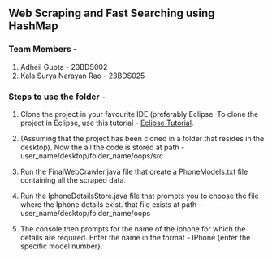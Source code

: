 ## Web Scraping and Fast Searching using HashMap

### Team Members -

1. Adheil Gupta - 23BDS002
2. Kala Surya Narayan Rao - 23BDS025

### Steps to use the folder -

1. Clone the project in your favourite IDE (preferably Eclipse. To clone the project in Eclipse, use this tutorial - [Eclipse Tutorial](https://qaautomation.expert/2023/02/20/how-to-clone-a-project-from-github-using-eclipse/).

2. (Assuming that the project has been cloned in a folder that resides in the desktop).
Now the all the code is stored at path - user_name/desktop/folder_name/oops/src

3. Run the FinalWebCrawler.java file that create a PhoneModels.txt file containing all the scraped data.

4. Run the IphoneDetailsStore.java file that prompts you to choose the file where the Iphone details exist.
that file exists at path - user_name/desktop/folder_name/oops

5. The console then prompts for the name of the iphone for which the details are required.
Enter the name in the format - IPhone {enter the specific model number}.

